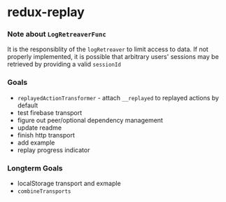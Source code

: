 # redux-replay

### Note about `LogRetreaverFunc`
It is the responsiblity of the `logRetreaver` to limit access to data. If not properly implemented, it is possible that arbitrary users' sessions may be retrieved by providing a valid `sessionId`

### Goals
- `replayedActionTransformer` - attach `__replayed` to replayed actions by default
- test firebase transport
- figure out peer/optional dependency management
- update readme
- finish http transport
- add example
- replay progress indicator

### Longterm Goals
- localStorage transport and exmaple
- `combineTransports`

